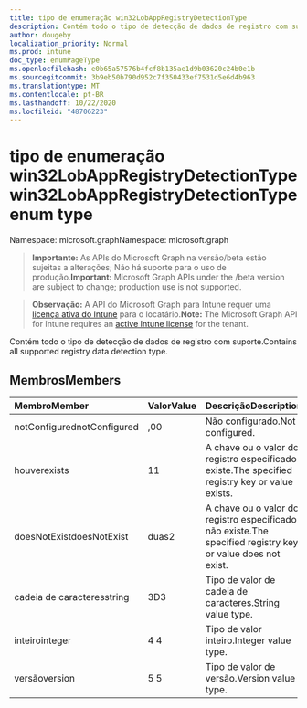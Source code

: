 ```yaml
---
title: tipo de enumeração win32LobAppRegistryDetectionType
description: Contém todo o tipo de detecção de dados de registro com suporte.
author: dougeby
localization_priority: Normal
ms.prod: intune
doc_type: enumPageType
ms.openlocfilehash: e0b65a57576b4fcf8b135ae1d9b03620c24b0e1b
ms.sourcegitcommit: 3b9eb50b790d952c7f350433ef7531d5e6d4b963
ms.translationtype: MT
ms.contentlocale: pt-BR
ms.lasthandoff: 10/22/2020
ms.locfileid: "48706223"
---
```

# <a name="win32lobappregistrydetectiontype-enum-type"></a><span data-ttu-id="b3257-103">tipo de enumeração win32LobAppRegistryDetectionType</span><span class="sxs-lookup"><span data-stu-id="b3257-103">win32LobAppRegistryDetectionType enum type</span></span>

<span data-ttu-id="b3257-104">Namespace: microsoft.graph</span><span class="sxs-lookup"><span data-stu-id="b3257-104">Namespace: microsoft.graph</span></span>

> <span data-ttu-id="b3257-105">**Importante:** As APIs do Microsoft Graph na versão/beta estão sujeitas a alterações; Não há suporte para o uso de produção.</span><span class="sxs-lookup"><span data-stu-id="b3257-105">**Important:** Microsoft Graph APIs under the /beta version are subject to change; production use is not supported.</span></span>

> <span data-ttu-id="b3257-106">**Observação:** A API do Microsoft Graph para Intune requer uma [licença ativa do Intune](https://go.microsoft.com/fwlink/?linkid=839381) para o locatário.</span><span class="sxs-lookup"><span data-stu-id="b3257-106">**Note:** The Microsoft Graph API for Intune requires an [active Intune license](https://go.microsoft.com/fwlink/?linkid=839381) for the tenant.</span></span>

<span data-ttu-id="b3257-107">Contém todo o tipo de detecção de dados de registro com suporte.</span><span class="sxs-lookup"><span data-stu-id="b3257-107">Contains all supported registry data detection type.</span></span>

## <a name="members"></a><span data-ttu-id="b3257-108">Membros</span><span class="sxs-lookup"><span data-stu-id="b3257-108">Members</span></span>
|<span data-ttu-id="b3257-109">Membro</span><span class="sxs-lookup"><span data-stu-id="b3257-109">Member</span></span>|<span data-ttu-id="b3257-110">Valor</span><span class="sxs-lookup"><span data-stu-id="b3257-110">Value</span></span>|<span data-ttu-id="b3257-111">Descrição</span><span class="sxs-lookup"><span data-stu-id="b3257-111">Description</span></span>|
|:---|:---|:---|
|<span data-ttu-id="b3257-112">notConfigured</span><span class="sxs-lookup"><span data-stu-id="b3257-112">notConfigured</span></span>|<span data-ttu-id="b3257-113">,0</span><span class="sxs-lookup"><span data-stu-id="b3257-113">0</span></span>|<span data-ttu-id="b3257-114">Não configurado.</span><span class="sxs-lookup"><span data-stu-id="b3257-114">Not configured.</span></span>|
|<span data-ttu-id="b3257-115">houver</span><span class="sxs-lookup"><span data-stu-id="b3257-115">exists</span></span>|<span data-ttu-id="b3257-116">1</span><span class="sxs-lookup"><span data-stu-id="b3257-116">1</span></span>|<span data-ttu-id="b3257-117">A chave ou o valor do registro especificado existe.</span><span class="sxs-lookup"><span data-stu-id="b3257-117">The specified registry key or value exists.</span></span>|
|<span data-ttu-id="b3257-118">doesNotExist</span><span class="sxs-lookup"><span data-stu-id="b3257-118">doesNotExist</span></span>|<span data-ttu-id="b3257-119">duas</span><span class="sxs-lookup"><span data-stu-id="b3257-119">2</span></span>|<span data-ttu-id="b3257-120">A chave ou o valor do registro especificado não existe.</span><span class="sxs-lookup"><span data-stu-id="b3257-120">The specified registry key or value does not exist.</span></span>|
|<span data-ttu-id="b3257-121">cadeia de caracteres</span><span class="sxs-lookup"><span data-stu-id="b3257-121">string</span></span>|<span data-ttu-id="b3257-122">3D</span><span class="sxs-lookup"><span data-stu-id="b3257-122">3</span></span>|<span data-ttu-id="b3257-123">Tipo de valor de cadeia de caracteres.</span><span class="sxs-lookup"><span data-stu-id="b3257-123">String value type.</span></span>|
|<span data-ttu-id="b3257-124">inteiro</span><span class="sxs-lookup"><span data-stu-id="b3257-124">integer</span></span>|<span data-ttu-id="b3257-125">4 </span><span class="sxs-lookup"><span data-stu-id="b3257-125">4</span></span>|<span data-ttu-id="b3257-126">Tipo de valor inteiro.</span><span class="sxs-lookup"><span data-stu-id="b3257-126">Integer value type.</span></span>|
|<span data-ttu-id="b3257-127">versão</span><span class="sxs-lookup"><span data-stu-id="b3257-127">version</span></span>|<span data-ttu-id="b3257-128">5 </span><span class="sxs-lookup"><span data-stu-id="b3257-128">5</span></span>|<span data-ttu-id="b3257-129">Tipo de valor de versão.</span><span class="sxs-lookup"><span data-stu-id="b3257-129">Version value type.</span></span>|





